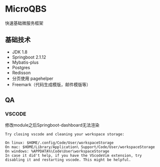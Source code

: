 # MicroQBS
快速基础微服务框架

## 基础技术
- JDK 1.8
- Springboot 2.1.12
- Mybatis-plus
- Postgres
- Redisson
- 分页使用 pagehelper
- Freemark（代码生成模版，邮件模版等）

## QA
### VSCODE
修改module之后Springboot-dashboard无法渲染
```
Try closing vscode and cleaning your workspace storage:

On linux: $HOME/.config/Code/User/workspaceStorage
On mac: $HOME/Library/Application\ Support/Code/User/workspaceStorage
On windows: %APPDATA%\Code\User\workspaceStorage
In case it did't help, if you have the VScodeVim extension, try disabling it and restarting vscode. This might be helpful.

```
